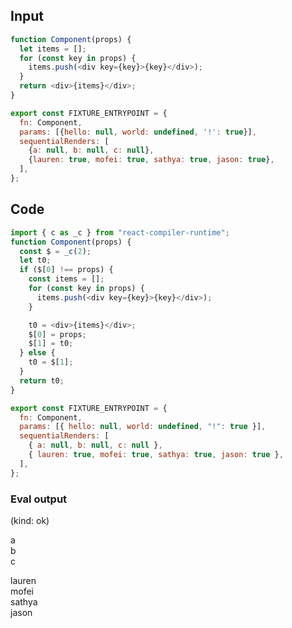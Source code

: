 
## Input

```javascript
function Component(props) {
  let items = [];
  for (const key in props) {
    items.push(<div key={key}>{key}</div>);
  }
  return <div>{items}</div>;
}

export const FIXTURE_ENTRYPOINT = {
  fn: Component,
  params: [{hello: null, world: undefined, '!': true}],
  sequentialRenders: [
    {a: null, b: null, c: null},
    {lauren: true, mofei: true, sathya: true, jason: true},
  ],
};

```

## Code

```javascript
import { c as _c } from "react-compiler-runtime";
function Component(props) {
  const $ = _c(2);
  let t0;
  if ($[0] !== props) {
    const items = [];
    for (const key in props) {
      items.push(<div key={key}>{key}</div>);
    }

    t0 = <div>{items}</div>;
    $[0] = props;
    $[1] = t0;
  } else {
    t0 = $[1];
  }
  return t0;
}

export const FIXTURE_ENTRYPOINT = {
  fn: Component,
  params: [{ hello: null, world: undefined, "!": true }],
  sequentialRenders: [
    { a: null, b: null, c: null },
    { lauren: true, mofei: true, sathya: true, jason: true },
  ],
};

```
      
### Eval output
(kind: ok) <div><div>a</div><div>b</div><div>c</div></div>
<div><div>lauren</div><div>mofei</div><div>sathya</div><div>jason</div></div>